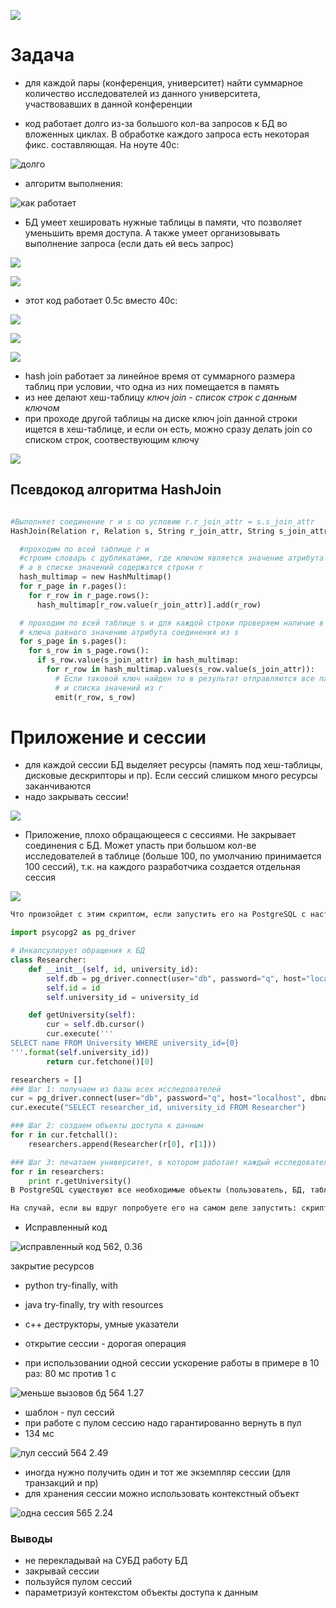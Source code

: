 ﻿![](pics/1.png)

# Задача

* для каждой пары (конференция, университет) найти суммарное количество исследователей из данного университета, участвовавших в данной конференции

* код работает долго из-за большого кол-ва запросов к БД во вложенных циклах. В обработке каждого запроса есть некоторая фикс. составляющая. На ноуте 40с:

![долго](pics/2.png)

* алгоритм выполнения:  

![как работает](pics/3.png)

* БД умеет хешировать нужные таблицы в памяти, что позволяет уменьшить время доступа. А также умеет организовывать выполнение запроса (если дать ей весь запрос)

![](pics/4.png)

![](pics/5.png)

* этот код работает 0.5с вместо 40с:

![](pics/6.png)

![](pics/7.png)

![](pics/8.png)

* hash join работает за линейное время от суммарного размера таблиц при условии, что одна из них помещается в память
* из нее делают хеш-таблицу *ключ join - список строк с данным ключом*
* при проходе другой таблицы на диске ключ join данной строки ищется в хеш-таблице, и если он есть, можно сразу делать join со списком строк, соотвествующим ключу

![](pics/9.png)

## Псевдокод алгоритма HashJoin

```python

#Выполняет соединение r и s по условию r.r_join_attr = s.s_join_attr
HashJoin(Relation r, Relation s, String r_join_attr, String s_join_attr):

  #проходим по всей таблице r и  
  #строим словарь с дубликатами, где ключом является значение атрибута соединения из r
  # а в списке значений содержатся строки r
  hash_multimap = new HashMultimap()
  for r_page in r.pages():
    for r_row in r_page.rows():
      hash_multimap[r_row.value(r_join_attr)].add(r_row)

  # проходим по всей таблице s и для каждой строки проверяем наличие в построенном словаре 
  # ключа равного значению атрибута соединения из s
  for s_page in s.pages():
    for s_row in s_page.rows():
      if s_row.value(s_join_attr) in hash_multimap:
        for r_row in hash_multimap.values(s_row.value(s_join_attr)):
          # Если таковой ключ найден то в результат отправляются все пары текущей строки из s
          # и списка значений из r
          emit(r_row, s_row)

```
# Приложение и сессии

* для каждой сессии БД выделяет ресурсы (память под хеш-таблицы, дисковые дескрипторы и пр). Если сессий слишком много ресурсы заканчиваются
* надо закрывать сессии!

![](pics/10.png)

* Приложение, плохо обращающееся с сессиями. Не закрывает соединения с БД. Может упасть при большом кол-ве исследователей в таблице (больше 100, по умолчанию принимается 100 сессий), т.к. на каждого разработчика создается отдельная сессия


![](pics/11.png)
```python
Что произойдет с этим скриптом, если запустить его на PostgreSQL с настройками по умолчанию?

import psycopg2 as pg_driver

# Инкапсулирует обращения к БД
class Researcher:
    def __init__(self, id, university_id):
        self.db = pg_driver.connect(user="db", password="q", host="localhost", dbname="db")
        self.id = id
        self.university_id = university_id

    def getUniversity(self):
        cur = self.db.cursor()
        cur.execute('''
SELECT name FROM University WHERE university_id={0}
'''.format(self.university_id))
        return cur.fetchone()[0]

researchers = []
### Шаг 1: получаем из базы всех исследователей
cur = pg_driver.connect(user="db", password="q", host="localhost", dbname="db").cursor()
cur.execute("SELECT researcher_id, university_id FROM Researcher")

### Шаг 2: создаем объекты доступа к данным
for r in cur.fetchall():
    researchers.append(Researcher(r[0], r[1]))

### Шаг 3: печатаем университет, в котором работает каждый исследователь
for r in researchers:
    print r.getUniversity()
В PostgreSQL существуют все необходимые объекты (пользователь, БД, таблицы), параметры соединения правильные, в таблицах есть данные и они согласованы. Всё хорошо, в общем.

На случай, если вы вдруг попробуете его на самом деле запустить: скрипт был работоспособен во время тестирования. Известно, что в некоторых случаях он работает. Если в него вдруг вкралась ошибка, сообщите о ней. Если что-то не так в вашем окружении (например остуствует модуль psycopg2) то исправьте ваше окружение. В любом случае, ответа "скрипт вообще не работает" у нас для вас нет :)
```

* Исправленный код

![исправленный код 562, 0.36](pics/12.png)

закрытие ресурсов

* python try-finally, with
* java try-finally, try with resources
* c++ деструкторы, умные указатели


* открытие сессии - дорогая операция
* при использовании одной сессии ускорение работы в примере в 10 раз: 80 мс против 1 с

![меньше вызовов бд 564 1.27](pics/13.png)

* шаблон - пул сессий
* при работе с пулом сессию надо гарантированно вернуть в пул
* 134 мс

![пул сессий 564 2.49](pics/14.png)

* иногда нужно получить один и тот же экземпляр сессии (для транзакций и пр)
* для хранения сессии можно использовать контекстный объект

![одна сессия 565 2.24](pics/15.png)

### Выводы
* не перекладывай на СУБД работу БД
* закрывай сессии
* пользуйся пулом сессий
* параметризуй контекстом объекты доступа к данным

